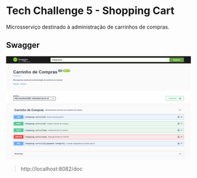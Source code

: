 # Tech Challenge 5 - Shopping Cart
Microsserviço destinado à administração de carrinhos de compras.

## Swagger
![Swagger Preview](assets/swagger-preview.png)
> http://localhost:8082/doc